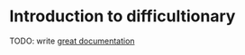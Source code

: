 # Introduction to difficultionary

TODO: write [great documentation](http://jacobian.org/writing/what-to-write/)
